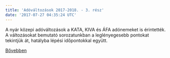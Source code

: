 ```yaml
---
title: 'Adóváltozások 2017-2018. - 3. rész'
date: '2017-07-27 04:35:24 UTC'
---
```


A nyár közepi adóváltozások a KATA, KIVA és ÁFA adónemeket is érintették. A változásokat bemutató sorozatunkban a leglényegesebb pontokat tekintjük át, hatályba lépési időpontokkal együtt.


[Bővebben](http://ift.tt/2u0iymW)
